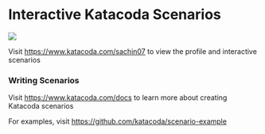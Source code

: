 # Interactive Katacoda Scenarios

[![](http://shields.katacoda.com/katacoda/sachin07/count.svg)](https://www.katacoda.com/sachin07 "Get your profile on Katacoda.com")

Visit https://www.katacoda.com/sachin07 to view the profile and interactive scenarios

### Writing Scenarios
Visit https://www.katacoda.com/docs to learn more about creating Katacoda scenarios

For examples, visit https://github.com/katacoda/scenario-example
